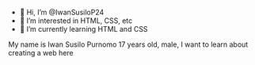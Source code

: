 - 👋 Hi, I’m @IwanSusiloP24
- 👀 I’m interested in HTML, CSS, etc
- 🌱 I’m currently learning HTML and CSS

My name is Iwan Susilo Purnomo 17 years old, male, I want to learn about creating a web here
